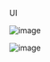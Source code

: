 UI

![image](https://github.com/user-attachments/assets/cefd034e-06b7-4358-92c6-fa042c56cfa7)




![image](https://github.com/user-attachments/assets/3578dc7b-dba6-4dc2-bc87-10646b1dfedb)
